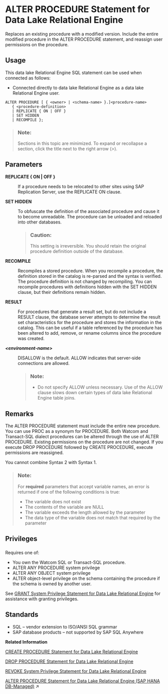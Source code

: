 <!-- loioa612e25a84f210158dbcdec111da3e96 -->

# ALTER PROCEDURE Statement for Data Lake Relational Engine

Replaces an existing procedure with a modified version. Include the entire modified procedure in the ALTER PROCEDURE statement, and reassign user permissions on the procedure.



<a name="loioa612e25a84f210158dbcdec111da3e96__section_azh_5fj_znb"/>

## Usage

This data lake Relational Engine SQL statement can be used when connected as follows:

-   Connected directly to data lake Relational Engine as a data lake Relational Engine user.



```
ALTER PROCEDURE [ { <owner> | <schema-name> }.]<procedure-name> 
   { <procedure-definition>
   | REPLICATE { ON | OFF }
   | SET HIDDEN
   | RECOMPILE };
```



> ### Note:  
> Sections in this topic are minimized. To expand or recollapse a section, click the title next to the right arrow \(*\>*\).



<a name="loioa612e25a84f210158dbcdec111da3e96__alter_proc_parameters1"/>

## Parameters


<dl>
<dt><b>

REPLICATE \{ ON | OFF \}

</b></dt>
<dd>

If a procedure needs to be relocated to other sites using SAP Replication Server, use the REPLICATE ON clause.



</dd><dt><b>

SET HIDDEN

</b></dt>
<dd>

To obfuscate the definition of the associated procedure and cause it to become unreadable. The procedure can be unloaded and reloaded into other databases.

> ### Caution:  
> This setting is irreversible. You should retain the original procedure definition outside of the database.



</dd><dt><b>

RECOMPILE

</b></dt>
<dd>

Recompiles a stored procedure. When you recompile a procedure, the definition stored in the catalog is re-parsed and the syntax is verified. The procedure definition is not changed by recompiling. You can recompile procedures with definitions hidden with the SET HIDDEN clause, but their definitions remain hidden.



</dd><dt><b>

RESULT

</b></dt>
<dd>

For procedures that generate a result set, but do not include a RESULT clause, the database server attempts to determine the result set characteristics for the procedure and stores the information in the catalog. This can be useful if a table referenced by the procedure has been altered to add, remove, or rename columns since the procedure was created.



</dd><dt><b>

*<environment-name\>*

</b></dt>
<dd>

DISALLOW is the default. ALLOW indicates that server-side connections are allowed.

> ### Note:  
> -   Do not specify ALLOW unless necessary. Use of the ALLOW clause slows down certain types of data lake Relational Engine table joins.



</dd>
</dl>



<a name="loioa612e25a84f210158dbcdec111da3e96__alter_proc_remarks1"/>

## Remarks

The ALTER PROCEDURE statement must include the entire new procedure. You can use PROC as a synonym for PROCEDURE. Both Watcom and Transact-SQL dialect procedures can be altered through the use of ALTER PROCEDURE. Existing permissions on the procedure are not changed. If you execute DROP PROCEDURE followed by CREATE PROCEDURE, execute permissions are reassigned.

You cannot combine Syntax 2 with Syntax 1.

> ### Note:  
> For **required** parameters that accept variable names, an error is returned if one of the following conditions is true:
> 
> -   The variable does not exist
> -   The contents of the variable are NULL
> -   The variable exceeds the length allowed by the parameter
> -   The data type of the variable does not match that required by the parameter



<a name="loioa612e25a84f210158dbcdec111da3e96__alter_proc_priv1"/>

## Privileges



### 

Requires one of:

-   You own the Watcom SQL or Transact-SQL procedure.
-   ALTER ANY PROCEDURE system privilege
-   ALTER ANY OBJECT system privilege
-   ALTER object-level privilege on the schema containing the procedure if the schema is owned by another user.

See [GRANT System Privilege Statement for Data Lake Relational Engine](grant-system-privilege-statement-for-data-lake-relational-engine-a3dfcb0.md) for assistance with granting privileges.



<a name="loioa612e25a84f210158dbcdec111da3e96__alter_proc_standards1"/>

## Standards

-   SQL – vendor extension to ISO/ANSI SQL grammar
-   SAP database products – not supported by SAP SQL Anywhere

**Related Information**  


[CREATE PROCEDURE Statement for Data Lake Relational Engine](create-procedure-statement-for-data-lake-relational-engine-a6185b2.md "Creates a new user-defined SQL procedure in the database.")

[DROP PROCEDURE Statement for Data Lake Relational Engine](drop-procedure-statement-for-data-lake-relational-engine-bf9d790.md "Removes a user-defined procedure from the database.")

[REVOKE System Privilege Statement for Data Lake Relational Engine](revoke-system-privilege-statement-for-data-lake-relational-engine-a3eadda.md "Removes specific system privileges from specific users and the right to administer the privilege.")

[ALTER PROCEDURE Statement for Data Lake Relational Engine (SAP HANA DB-Managed)](https://help.sap.com/viewer/a898e08b84f21015969fa437e89860c8/2023_4_QRC/en-US/96adbf340029431f89eac847e1068eac.html "Replaces an existing procedure with a modified version. Include the entire modified procedure in the ALTER PROCEDURE statement, and reassign user permissions on the procedure.") :arrow_upper_right:

